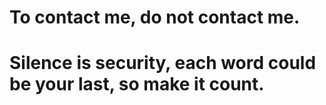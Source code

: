 # To contact me, do not contact me.
# Silence is security, each word could be your last, so make it count.
